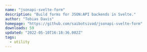 ```yaml
---
name: "jsonapi-svelte-form"
description: "Build forms for JSON:API backends in Svelte."
author: "Tobias Davis"
homepage: "https://github.com/saibotsivad/jsonapi-svelte-form"
downloads: 59
updated: "2022-05-10T16:18:36.002Z"
tags: 
  - utility
---
```

